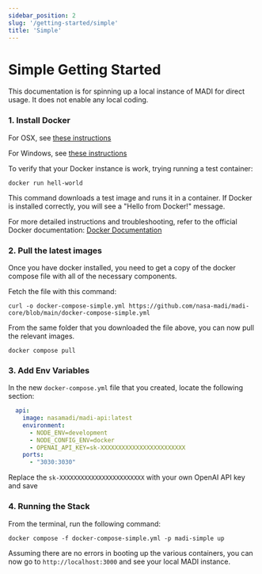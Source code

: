```yaml
---
sidebar_position: 2
slug: '/getting-started/simple'
title: 'Simple'
---
```


# Simple Getting Started
This documentation is for spinning up a local instance of MADI for direct usage.  It does not enable any local coding.

### 1. Install Docker

For OSX, see [these instructions](https://docs.docker.com/desktop/install/mac-install/)

For Windows, see [these instructions](https://docs.docker.com/desktop/install/windows-install/)

To verify that your Docker instance is work, trying running a test container:

```shell
docker run hell-world
```

This command downloads a test image and runs it in a container. If Docker is installed correctly, you will see a "Hello from Docker!" message.

For more detailed instructions and troubleshooting, refer to the official Docker documentation: [Docker Documentation](https://docs.docker.com/docker-for-mac/install/)


### 2. Pull the latest images

Once you have docker installed, you need to get a copy of the docker compose file with all of the necessary components.

Fetch the file with this command:
```shell
curl -o docker-compose-simple.yml https://github.com/nasa-madi/madi-core/blob/main/docker-compose-simple.yml
```

From the same folder that you downloaded the file above, you can now pull the relevant images.

```shell
docker compose pull
```


### 3. Add Env Variables

In the new `docker-compose.yml` file that you created, locate the following section:

```yml
  api:
    image: nasamadi/madi-api:latest
    environment:
      - NODE_ENV=development
      - NODE_CONFIG_ENV=docker
      - OPENAI_API_KEY=sk-XXXXXXXXXXXXXXXXXXXXXXXX
    ports:
      - "3030:3030"
```

Replace the `sk-XXXXXXXXXXXXXXXXXXXXXXXX` with your own OpenAI API key and save

### 4. Running the Stack

From the terminal, run the following command:

```shell
docker compose -f docker-compose-simple.yml -p madi-simple up
```

Assuming there are no errors in booting up the various containers, you can now go to `http://localhost:3000` and see your local MADI instance.

